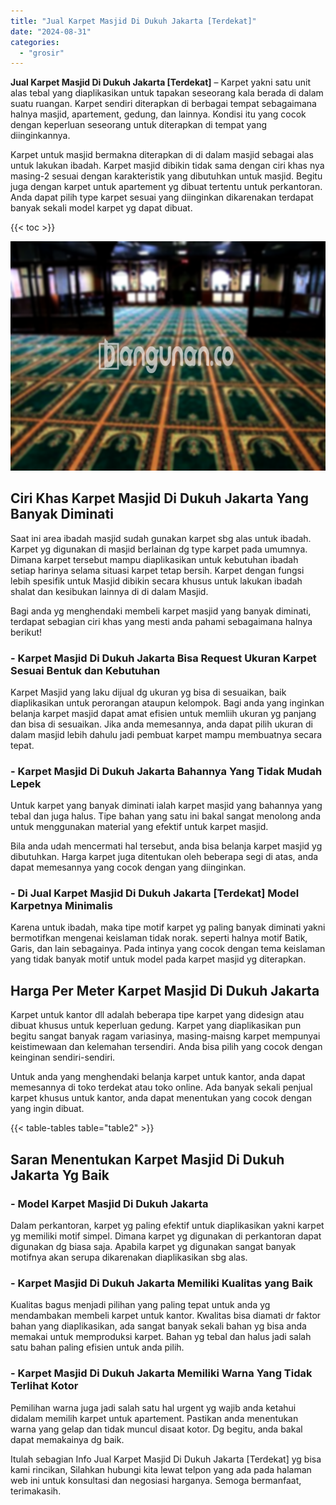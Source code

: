 ```yaml
---
title: "Jual Karpet Masjid Di Dukuh Jakarta [Terdekat]"
date: "2024-08-31"
categories: 
  - "grosir"
---
```


**Jual Karpet Masjid Di Dukuh Jakarta \[Terdekat\]** – Karpet yakni satu unit alas tebal yang diaplikasikan untuk tapakan seseorang kala berada di dalam suatu ruangan. Karpet sendiri diterapkan di berbagai tempat sebagaimana halnya masjid, apartement, gedung, dan lainnya. Kondisi itu yang cocok dengan keperluan seseorang untuk diterapkan di tempat yang diinginkannya.

Karpet untuk masjid bermakna diterapkan di di dalam masjid sebagai alas untuk lakukan ibadah. Karpet masjid dibikin tidak sama dengan ciri khas nya masing-2 sesuai dengan karakteristik yang dibutuhkan untuk masjid. Begitu juga dengan karpet untuk apartement yg dibuat tertentu untuk perkantoran. Anda dapat pilih type karpet sesuai yang diinginkan dikarenakan terdapat banyak sekali model karpet yg dapat dibuat.

{{< toc >}}

![Jual Karpet Masjid Di Dukuh Jakarta [Terdekat]](/images/grosir-karpet-murah-67.png)

## Ciri Khas Karpet Masjid Di Dukuh Jakarta Yang Banyak Diminati

Saat ini area ibadah masjid sudah gunakan karpet sbg alas untuk ibadah. Karpet yg digunakan di masjid berlainan dg type karpet pada umumnya. Dimana karpet tersebut mampu diaplikasikan untuk kebutuhan ibadah setiap harinya selama situasi karpet tetap bersih. Karpet dengan fungsi lebih spesifik untuk Masjid dibikin secara khusus untuk lakukan ibadah shalat dan kesibukan lainnya di di dalam Masjid.

Bagi anda yg menghendaki membeli karpet masjid yang banyak diminati, terdapat sebagian ciri khas yang mesti anda pahami sebagaimana halnya berikut!

### \- Karpet Masjid Di Dukuh Jakarta Bisa Request Ukuran Karpet Sesuai Bentuk dan Kebutuhan

Karpet Masjid yang laku dijual dg ukuran yg bisa di sesuaikan, baik diaplikasikan untuk perorangan ataupun kelompok. Bagi anda yang inginkan belanja karpet masjid dapat amat efisien untuk memliih ukuran yg panjang dan bisa di sesuaikan. Jika anda memesannya, anda dapat pilih ukuran di dalam masjid lebih dahulu jadi pembuat karpet mampu membuatnya secara tepat.

### \- Karpet Masjid Di Dukuh Jakarta Bahannya Yang Tidak Mudah Lepek

Untuk karpet yang banyak diminati ialah karpet masjid yang bahannya yang tebal dan juga halus. Tipe bahan yang satu ini bakal sangat menolong anda untuk menggunakan material yang efektif untuk karpet masjid.

Bila anda udah mencermati hal tersebut, anda bisa belanja karpet masjid yg dibutuhkan. Harga karpet juga ditentukan oleh beberapa segi di atas, anda dapat memesannya yang cocok dengan yang diinginkan.

### \- Di Jual Karpet Masjid Di Dukuh Jakarta \[Terdekat\] Model Karpetnya Minimalis

Karena untuk ibadah, maka tipe motif karpet yg paling banyak diminati yakni bermotifkan mengenai keislaman tidak norak. seperti halnya motif Batik, Garis, dan lain sebagainya. Pada intinya yang cocok dengan tema keislaman yang tidak banyak motif untuk model pada karpet masjid yg diterapkan.

## Harga Per Meter Karpet Masjid Di Dukuh Jakarta

Karpet untuk kantor dll adalah beberapa tipe karpet yang didesign atau dibuat khusus untuk keperluan gedung. Karpet yang diaplikasikan pun begitu sangat banyak ragam variasinya, masing-maisng karpet mempunyai keistimewaan dan kelemahan tersendiri. Anda bisa pilih yang cocok dengan keinginan sendiri-sendiri.

Untuk anda yang menghendaki belanja karpet untuk kantor, anda dapat memesannya di toko terdekat atau toko online. Ada banyak sekali penjual karpet khusus untuk kantor, anda dapat menentukan yang cocok dengan yang ingin dibuat.

{{< table-tables table="table2" >}}

## Saran Menentukan Karpet Masjid Di Dukuh Jakarta Yg Baik

### \- Model Karpet Masjid Di Dukuh Jakarta

Dalam perkantoran, karpet yg paling efektif untuk diaplikasikan yakni karpet yg memiliki motif simpel. Dimana karpet yg digunakan di perkantoran dapat digunakan dg biasa saja. Apabila karpet yg digunakan sangat banyak motifnya akan serupa dikarenakan diaplikasikan sbg alas.

### \- Karpet Masjid Di Dukuh Jakarta Memiliki Kualitas yang Baik

Kualitas bagus menjadi pilihan yang paling tepat untuk anda yg mendambakan membeli karpet untuk kantor. Kwalitas bisa diamati dr faktor bahan yang diaplikasikan, ada sangat banyak sekali bahan yg bisa anda memakai untuk memproduksi karpet. Bahan yg tebal dan halus jadi salah satu bahan paling efisien untuk anda pilih.

### \- Karpet Masjid Di Dukuh Jakarta Memiliki Warna Yang Tidak Terlihat Kotor

Pemilihan warna juga jadi salah satu hal urgent yg wajib anda ketahui didalam memilih karpet untuk apartement. Pastikan anda menentukan warna yang gelap dan tidak muncul disaat kotor. Dg begitu, anda bakal dapat memakainya dg baik.

Itulah sebagian Info Jual Karpet Masjid Di Dukuh Jakarta \[Terdekat\] yg bisa kami rincikan, Silahkan hubungi kita lewat telpon yang ada pada halaman web ini untuk konsultasi dan negosiasi harganya. Semoga bermanfaat, terimakasih.
